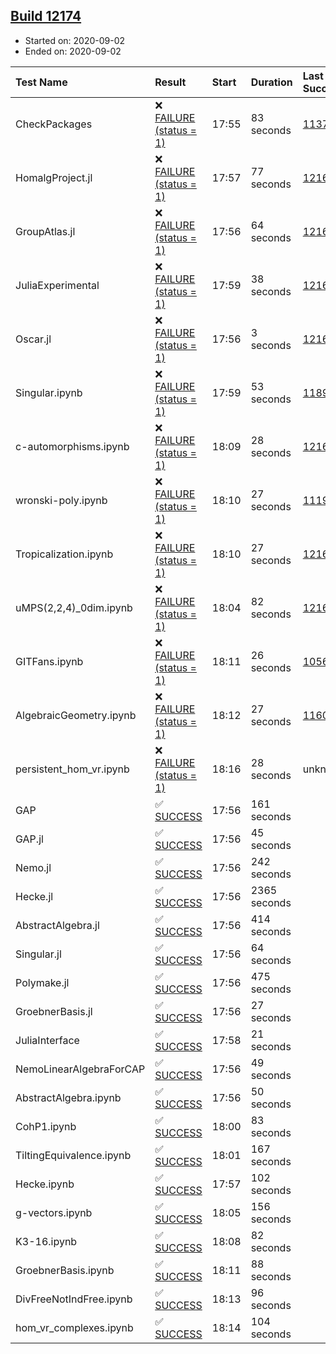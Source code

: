 ## [Build 12174](https://oscarci.mathematik.uni-kl.de/job/oscar/12174/)

* Started on: 2020-09-02
* Ended on: 2020-09-02

| Test Name    | Result | Start | Duration | Last Success | First Failure |
|:-------------|:-------|:------|:---------|:-------------|:--------------|
| CheckPackages | ❌ [FAILURE (status = 1)](https://oscarci.mathematik.uni-kl.de/job/oscar/12174/artifact/logs/build-12174/CheckPackages.log) | 17:55 | 83 seconds | [11376](https://oscarci.mathematik.uni-kl.de/job/oscar/11376/) | [11377](https://oscarci.mathematik.uni-kl.de/job/oscar/11377/) |
| HomalgProject.jl | ❌ [FAILURE (status = 1)](https://oscarci.mathematik.uni-kl.de/job/oscar/12174/artifact/logs/build-12174/HomalgProject.jl.log) | 17:57 | 77 seconds | [12167](https://oscarci.mathematik.uni-kl.de/job/oscar/12167/) | [12168](https://oscarci.mathematik.uni-kl.de/job/oscar/12168/) |
| GroupAtlas.jl | ❌ [FAILURE (status = 1)](https://oscarci.mathematik.uni-kl.de/job/oscar/12174/artifact/logs/build-12174/GroupAtlas.jl.log) | 17:56 | 64 seconds | [12167](https://oscarci.mathematik.uni-kl.de/job/oscar/12167/) | [12168](https://oscarci.mathematik.uni-kl.de/job/oscar/12168/) |
| JuliaExperimental | ❌ [FAILURE (status = 1)](https://oscarci.mathematik.uni-kl.de/job/oscar/12174/artifact/logs/build-12174/JuliaExperimental.log) | 17:59 | 38 seconds | [12167](https://oscarci.mathematik.uni-kl.de/job/oscar/12167/) | [12168](https://oscarci.mathematik.uni-kl.de/job/oscar/12168/) |
| Oscar.jl | ❌ [FAILURE (status = 1)](https://oscarci.mathematik.uni-kl.de/job/oscar/12174/artifact/logs/build-12174/Oscar.jl.log) | 17:56 | 3 seconds | [12167](https://oscarci.mathematik.uni-kl.de/job/oscar/12167/) | [12168](https://oscarci.mathematik.uni-kl.de/job/oscar/12168/) |
| Singular.ipynb | ❌ [FAILURE (status = 1)](https://oscarci.mathematik.uni-kl.de/job/oscar/12174/artifact/logs/build-12174/Singular.ipynb.log) | 17:59 | 53 seconds | [11893](https://oscarci.mathematik.uni-kl.de/job/oscar/11893/) | [11894](https://oscarci.mathematik.uni-kl.de/job/oscar/11894/) |
| c-automorphisms.ipynb | ❌ [FAILURE (status = 1)](https://oscarci.mathematik.uni-kl.de/job/oscar/12174/artifact/logs/build-12174/c-automorphisms.ipynb.log) | 18:09 | 28 seconds | [12167](https://oscarci.mathematik.uni-kl.de/job/oscar/12167/) | [12168](https://oscarci.mathematik.uni-kl.de/job/oscar/12168/) |
| wronski-poly.ipynb | ❌ [FAILURE (status = 1)](https://oscarci.mathematik.uni-kl.de/job/oscar/12174/artifact/logs/build-12174/wronski-poly.ipynb.log) | 18:10 | 27 seconds | [11192](https://oscarci.mathematik.uni-kl.de/job/oscar/11192/) | [11193](https://oscarci.mathematik.uni-kl.de/job/oscar/11193/) |
| Tropicalization.ipynb | ❌ [FAILURE (status = 1)](https://oscarci.mathematik.uni-kl.de/job/oscar/12174/artifact/logs/build-12174/Tropicalization.ipynb.log) | 18:10 | 27 seconds | [12167](https://oscarci.mathematik.uni-kl.de/job/oscar/12167/) | [12168](https://oscarci.mathematik.uni-kl.de/job/oscar/12168/) |
| uMPS(2,2,4)_0dim.ipynb | ❌ [FAILURE (status = 1)](https://oscarci.mathematik.uni-kl.de/job/oscar/12174/artifact/logs/build-12174/uMPS-2-2-4-_0dim.ipynb.log) | 18:04 | 82 seconds | [12167](https://oscarci.mathematik.uni-kl.de/job/oscar/12167/) | [12168](https://oscarci.mathematik.uni-kl.de/job/oscar/12168/) |
| GITFans.ipynb | ❌ [FAILURE (status = 1)](https://oscarci.mathematik.uni-kl.de/job/oscar/12174/artifact/logs/build-12174/GITFans.ipynb.log) | 18:11 | 26 seconds | [10566](https://oscarci.mathematik.uni-kl.de/job/oscar/10566/) | [10567](https://oscarci.mathematik.uni-kl.de/job/oscar/10567/) |
| AlgebraicGeometry.ipynb | ❌ [FAILURE (status = 1)](https://oscarci.mathematik.uni-kl.de/job/oscar/12174/artifact/logs/build-12174/AlgebraicGeometry.ipynb.log) | 18:12 | 27 seconds | [11602](https://oscarci.mathematik.uni-kl.de/job/oscar/11602/) | [11603](https://oscarci.mathematik.uni-kl.de/job/oscar/11603/) |
| persistent_hom_vr.ipynb | ❌ [FAILURE (status = 1)](https://oscarci.mathematik.uni-kl.de/job/oscar/12174/artifact/logs/build-12174/persistent_hom_vr.ipynb.log) | 18:16 | 28 seconds | unknown | unknown |
| GAP | ✅ [SUCCESS](https://oscarci.mathematik.uni-kl.de/job/oscar/12174/artifact/logs/build-12174/GAP.log) | 17:56 | 161 seconds |  |  |
| GAP.jl | ✅ [SUCCESS](https://oscarci.mathematik.uni-kl.de/job/oscar/12174/artifact/logs/build-12174/GAP.jl.log) | 17:56 | 45 seconds |  |  |
| Nemo.jl | ✅ [SUCCESS](https://oscarci.mathematik.uni-kl.de/job/oscar/12174/artifact/logs/build-12174/Nemo.jl.log) | 17:56 | 242 seconds |  |  |
| Hecke.jl | ✅ [SUCCESS](https://oscarci.mathematik.uni-kl.de/job/oscar/12174/artifact/logs/build-12174/Hecke.jl.log) | 17:56 | 2365 seconds |  |  |
| AbstractAlgebra.jl | ✅ [SUCCESS](https://oscarci.mathematik.uni-kl.de/job/oscar/12174/artifact/logs/build-12174/AbstractAlgebra.jl.log) | 17:56 | 414 seconds |  |  |
| Singular.jl | ✅ [SUCCESS](https://oscarci.mathematik.uni-kl.de/job/oscar/12174/artifact/logs/build-12174/Singular.jl.log) | 17:56 | 64 seconds |  |  |
| Polymake.jl | ✅ [SUCCESS](https://oscarci.mathematik.uni-kl.de/job/oscar/12174/artifact/logs/build-12174/Polymake.jl.log) | 17:56 | 475 seconds |  |  |
| GroebnerBasis.jl | ✅ [SUCCESS](https://oscarci.mathematik.uni-kl.de/job/oscar/12174/artifact/logs/build-12174/GroebnerBasis.jl.log) | 17:56 | 27 seconds |  |  |
| JuliaInterface | ✅ [SUCCESS](https://oscarci.mathematik.uni-kl.de/job/oscar/12174/artifact/logs/build-12174/JuliaInterface.log) | 17:58 | 21 seconds |  |  |
| NemoLinearAlgebraForCAP | ✅ [SUCCESS](https://oscarci.mathematik.uni-kl.de/job/oscar/12174/artifact/logs/build-12174/NemoLinearAlgebraForCAP.log) | 17:56 | 49 seconds |  |  |
| AbstractAlgebra.ipynb | ✅ [SUCCESS](https://oscarci.mathematik.uni-kl.de/job/oscar/12174/artifact/logs/build-12174/AbstractAlgebra.ipynb.log) | 17:56 | 50 seconds |  |  |
| CohP1.ipynb | ✅ [SUCCESS](https://oscarci.mathematik.uni-kl.de/job/oscar/12174/artifact/logs/build-12174/CohP1.ipynb.log) | 18:00 | 83 seconds |  |  |
| TiltingEquivalence.ipynb | ✅ [SUCCESS](https://oscarci.mathematik.uni-kl.de/job/oscar/12174/artifact/logs/build-12174/TiltingEquivalence.ipynb.log) | 18:01 | 167 seconds |  |  |
| Hecke.ipynb | ✅ [SUCCESS](https://oscarci.mathematik.uni-kl.de/job/oscar/12174/artifact/logs/build-12174/Hecke.ipynb.log) | 17:57 | 102 seconds |  |  |
| g-vectors.ipynb | ✅ [SUCCESS](https://oscarci.mathematik.uni-kl.de/job/oscar/12174/artifact/logs/build-12174/g-vectors.ipynb.log) | 18:05 | 156 seconds |  |  |
| K3-16.ipynb | ✅ [SUCCESS](https://oscarci.mathematik.uni-kl.de/job/oscar/12174/artifact/logs/build-12174/K3-16.ipynb.log) | 18:08 | 82 seconds |  |  |
| GroebnerBasis.ipynb | ✅ [SUCCESS](https://oscarci.mathematik.uni-kl.de/job/oscar/12174/artifact/logs/build-12174/GroebnerBasis.ipynb.log) | 18:11 | 88 seconds |  |  |
| DivFreeNotIndFree.ipynb | ✅ [SUCCESS](https://oscarci.mathematik.uni-kl.de/job/oscar/12174/artifact/logs/build-12174/DivFreeNotIndFree.ipynb.log) | 18:13 | 96 seconds |  |  |
| hom_vr_complexes.ipynb | ✅ [SUCCESS](https://oscarci.mathematik.uni-kl.de/job/oscar/12174/artifact/logs/build-12174/hom_vr_complexes.ipynb.log) | 18:14 | 104 seconds |  |  |
